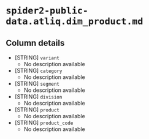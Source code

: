 # `spider2-public-data.atliq.dim_product.md`

## Column details

* [STRING]    `variant`
  - No description available
* [STRING]    `category`
  - No description available
* [STRING]    `segment`
  - No description available
* [STRING]    `division`
  - No description available
* [STRING]    `product`
  - No description available
* [STRING]    `product_code`
  - No description available

